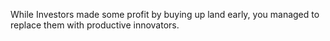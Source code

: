 While Investors made some profit by buying up land early, you managed to replace them with productive innovators.